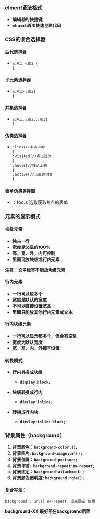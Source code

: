 ### **elment语法格式**

- **编辑器的快捷键**
- **elment语法快速创建代码**

### **CSS的复合选择器**

#### 后代选择器

  - ``` HTML
    元素1 元素2 {
    }
    ```

#### **子元素选择器**

- ``` html 
  元素1>元素2{
  }
  ```

#### 并集选择器

- ``` html
  元素1,元素2,元素3{
  }
  ```

#### 伪类选择器

- ``` html
  :link{//未点击的
  }
  :visited{//点击过的
  }
  :hover{//移动上去
  }
  :active{//点击的时候
  }
  ```

#### 表单伪类选择器

- ：focus  选取获取焦点的表单

### 元素的显示模式

#### 块级元素

- **独占一行**
- **宽度是父级的100%**
- **高，宽，外，内可控制**
- **里面可放块级或行内元素**

**注意：文字标签不能放块级元素**

#### 行内元素

- **一行可以放多个**
- **宽度是默认的宽度**
- **不可以直接设置宽高**
- **里面只能放其他行内元素或文本**

#### 行内块级元素

- **一行可以显示都多个，但会有空隙**
- **宽度为默认宽度**
- **宽，高，内，外都可设置**

#### 转换模式

- **行内转换成块级**
  - **`display:block;`**

- **块级转换成行内**
  - **`dipslay:inline;`**

- **转换成行内块**
  - **`dipslay:inline-block;`**

### 背景属性（background）

1. **背景颜色：`background-color:();`**
2. **背景图片:  `background-image:url();`**
3. **背景位置：`background-postion:;`**
4. **背景平铺:` background-repeat:no-repeat;`**
5. **背景固定：`background-attachment:;`**
6. **背景颜色透明度: `background:rgba();`**

#### 复合写法：

`background : url() no-repeat  是否固定 位置`

**background-XX 最好写在background后面**





















































